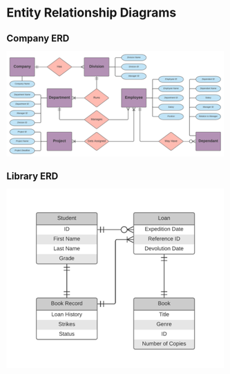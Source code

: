 # Entity Relationship Diagrams

## Company ERD

![alt text](https://raw.githubusercontent.com/kaozidd/erd/master/img/company-erd-01.png)

## Library ERD

![alt text](https://raw.githubusercontent.com/kaozidd/erd/master/img/Library-ERD.png)